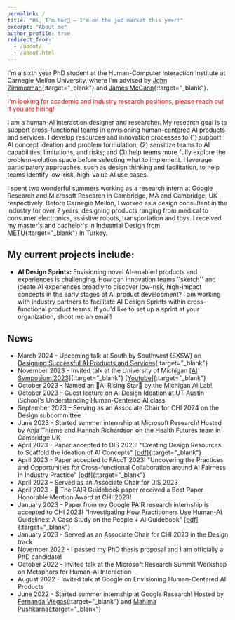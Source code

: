 ```yaml
---
permalink: /
title: "Hi, I'm Nur👋 – I'm on the job market this year!"
excerpt: "About me"
author_profile: true
redirect_from: 
  - /about/
  - /about.html
---
```


I'm a sixth year PhD student at the Human-Computer Interaction Institute at Carnegie Mellon University, where I'm advised by [John Zimmerman](https://www.hcii.cmu.edu/people/john-zimmerman){:target="_blank"} and [James McCann](http://www.cs.cmu.edu/~jmccann/){:target="_blank"}.

<span style="color: red;">I'm looking for academic and industry research positions, please reach out if you are hiring!</span>

I am a human-AI interaction designer and researcher. My research goal is to support cross-functional teams in envisioning human-centered AI products and services. I develop resources and innovation processes to (1) support AI concept ideation and problem formulation; (2) sensitize teams to AI capabilities, limitations, and risks; and (3) help teams more fully explore the problem-solution space before selecting what to implement. I leverage participatory approaches, such as design thinking and facilitation, to help teams identify low-risk, high-value AI use cases.

I spent two wonderful summers working as a research intern at Google Research and Microsoft Research in Cambridge, MA and Cambridge, UK respectively. Before Carnegie Mellon, I worked as a design consultant in the industry for over 7 years, designing products ranging from medical to consumer electronics, assistive robots, transportation and toys. I received my master's and bachelor's in Industrial Design from [METU](https://www.metu.edu.tr/){:target="_blank"} in Turkey.


My current projects include:
------
* **AI Design Sprints:** Envisioning novel AI-enabled products and experiences is challenging. How can innovation teams ''sketch'' and ideate AI experiences broadly to discover low-risk, high-impact concepts in the early stages of AI product development? I am working with industry partners to facilitate AI Design Sprints within cross-functional product teams. If you'd like to set up a sprint at your organization, shoot me an email!
  

## News
* March 2024 - Upcoming talk at South by Southwest (SXSW) on [Designing Successful AI Products and Services](https://panelpicker.sxsw.com/vote/134972){:target="_blank"} 
* November 2023 - Invited talk at the University of Michigan [[AI Symposium 2023]](https://ai.engin.umich.edu/events/2023-ai-symposium/){:target="_blank"} [[Youtube]](https://youtu.be/Fo3FtsOrHec?feature=shared&t=792){:target="_blank"} 
* October 2023 - Named an 🌟AI Rising Star🌟 by the Michigan AI Lab!
* October 2023 - Guest lecture on AI Design Ideation at UT Austin iSchool's Understanding Human-Centered AI class
* September 2023 – Serving as an Associate Chair for CHI 2024 on the Design subcommittee
* June 2023 - Started summer internship at Microsoft Research! Hosted by Anja Thieme and Hannah Richardson on the Health Futures team in Cambridge UK
* April 2023 - Paper accepted to DIS 2023! "Creating Design Resources to Scaffold the Ideation of AI Concepts" [[pdf]](https://dl.acm.org/doi/pdf/10.1145/3563657.3596058){:target="_blank"}  
* April 2023 - Paper accepted to FAccT 2023! "Uncovering the Practices and Opportunities for Cross-functional Collaboration around AI Fairness in Industry Practice" [[pdf]](https://dl.acm.org/doi/pdf/10.1145/3593013.3594037){:target="_blank"}  
* April 2023 – Served as an Associate Chair for DIS 2023
* April 2023 - 🏅 The PAIR Guidebook paper received a Best Paper Honorable Mention Award at CHI 2023!
* January 2023 - Paper from my Google PAIR research internship is accepted to CHI 2023! "Investigating How Practitioners Use Human-AI Guidelines: A Case Study on the People + AI Guidebook" [[pdf]](https://dl.acm.org/doi/pdf/10.1145/3544548.3580900){:target="_blank"}  
* January 2023 - Served as an Associate Chair for CHI 2023 in the Design track
* November 2022 - I passed my PhD thesis proposal and I am officially a PhD candidate!
* October 2022 - Invited talk at the Microsoft Research Summit Workshop on Metaphors for Human-AI Interaction 
* August 2022 - Invited talk at Google on Envisioning Human-Centered AI Products
* June 2022 - Started summer internship at Google Research! Hosted by [Fernanda Viegas](http://www.fernandaviegas.com/){:target="_blank"} and [Mahima Pushkarna](https://mahimapushkarna.com/){:target="_blank"}
